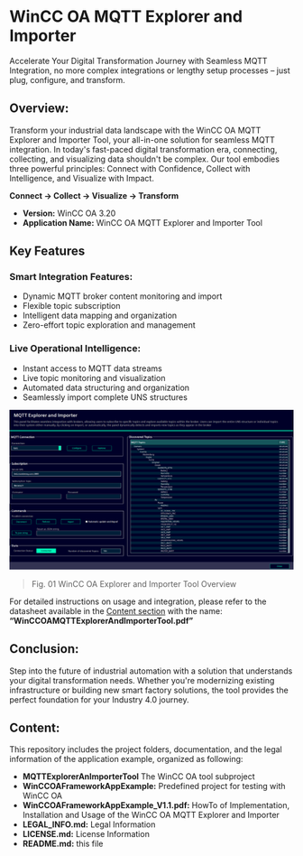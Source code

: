# WinCC OA MQTT Explorer and Importer

Accelerate Your Digital Transformation Journey with Seamless MQTT Integration, no more complex integrations or lengthy setup processes – just plug, configure, and transform.


## Overview:

Transform your industrial data landscape with the WinCC OA MQTT Explorer and Importer Tool, your all-in-one solution for seamless MQTT integration. In today's fast-paced digital transformation era, connecting, collecting, and visualizing data shouldn't be complex. Our tool embodies three powerful principles: Connect with Confidence, Collect with Intelligence, and Visualize with Impact.

**Connect → Collect → Visualize → Transform**

- **Version:** WinCC OA 3.20  
- **Application Name:** WinCC OA MQTT Explorer and Importer Tool

## Key Features

### Smart Integration Features:

- Dynamic MQTT broker content monitoring and import  
- Flexible topic subscription  
- Intelligent data mapping and organization  
- Zero-effort topic exploration and management

### Live Operational Intelligence:

- Instant access to MQTT data streams  
- Live topic monitoring and visualization  
- Automated data structuring and organization  
- Seamlessly import complete UNS structures

  
![connect.png](https://github.com/sofiane-boukhezzar/attachment/blob/eb8df5f7ca393c80c34e7f5d5f6f6722d615a30c/connect.png)
 > Fig. 01 WinCC OA Explorer and Importer Tool Overview

For detailed instructions on usage and integration, please refer to the datasheet available in the [Content section](https://github.com/winccoa/winccoa-ae-js-mqttexplorer/blob/main/README.md#content) with the name:  
**“WinCCOAMQTTExplorerAndImporterTool.pdf”**


## Conclusion:

Step into the future of industrial automation with a solution that understands your digital transformation needs. Whether you're modernizing existing infrastructure or building new smart factory solutions, the tool provides the perfect foundation for your Industry 4.0 journey.


## Content:
This repository includes the project folders, documentation, and the legal information of the application example, organized as following:
- **MQTTExplorerAnImporterTool** The WinCC OA tool subproject
- **WinCCOAFrameworkAppExample:** Predefined project for testing with WinCC OA
- **WinCCOAFrameworkAppExample_V1.1.pdf:** HowTo of Implementation, Installation and Usage of the WinCC OA MQTT Explorer and Importer
- **LEGAL_INFO.md:** Legal Information
- **LICENSE.md:** License Information
- **README.md:** this file
